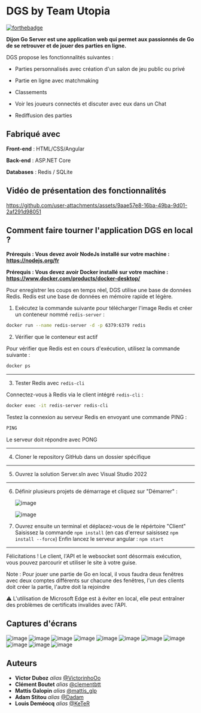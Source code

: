 # DGS by Team Utopia

[![forthebadge](https://forthebadge.com/images/badges/built-with-love.svg)](https://forthebadge.com)

**Dijon Go Server est une application web qui permet aux passionnés de Go de se retrouver et de jouer des parties en ligne.**

DGS propose les fonctionnalités suivantes :

- Parties personnalisés avec création d'un salon de jeu public ou privé
  
- Partie en ligne avec matchmaking
  
- Classements
  
- Voir les joueurs connectés et discuter avec eux dans un Chat
  
- Rediffusion des parties
  

## Fabriqué avec

**Front-end** : HTML/CSS/Angular

**Back-end** : ASP.NET Core 

**Databases** : Redis / SQLite

## Vidéo de présentation des fonctionnalités



https://github.com/user-attachments/assets/9aae57e8-16ba-49ba-9d01-2af291d98051



## Comment faire tourner l'application DGS en local ?  

**Prérequis : Vous devez avoir NodeJs installé sur votre machine : https://nodejs.org/fr**

**Prérequis : Vous devez avoir Docker installé sur votre machine : https://www.docker.com/products/docker-desktop/**

Pour enregistrer les coups en temps réel, DGS utilise une base de données Redis.
Redis est une base de données en mémoire rapide et légère. 

1) Exécutez la commande suivante pour télécharger l'image Redis et créer un conteneur nommé `redis-server` :

```bash
docker run --name redis-server -d -p 6379:6379 redis
```

2) Vérifier que le conteneur est actif

Pour vérifier que Redis est en cours d'exécution, utilisez la commande suivante :

```bash
docker ps
```
---

3) Tester Redis avec `redis-cli`

Connectez-vous à Redis via le client intégré `redis-cli` :

   ```bash
  docker exec -it redis-server redis-cli
  ```
Testez la connexion au serveur Redis en envoyant une commande PING :
```bash
PING
```
Le serveur doit répondre avec PONG

---

4) Cloner le repository GitHub dans un dossier spécifique

---

5) Ouvrez la solution Server.sln avec Visual Studio 2022

---

6) Définir plusieurs projets de démarrage et cliquez sur "Démarrer" :
   
   ![image](https://github.com/user-attachments/assets/5c8b88e1-3c87-4f57-93fa-7702662ec1b0)
 
   ![image](https://github.com/user-attachments/assets/fab6f130-3e8a-4476-ac9b-ed7b3cb2ca88)


7) Ouvrez ensuite un terminal et déplacez-vous de le répértoire "Client"
Saisissez la commande ```npm install``` (en cas d'erreur saisissez ```npm install --force```)
Enfin lancez le serveur angular : ```npm start```

---

Félicitations ! Le client, l'API et le websocket sont désormais exécution, vous pouvez parcourir et utiliser le site à votre guise.


Note : Pour jouer une partie de Go en local, il vous faudra deux fenêtres avec deux comptes différents sur chacune des fenêtres, l'un des clients doit créer la partie, l'autre doit la rejoindre
   
:warning: L'utilisation de Microsoft Edge est à éviter en local, elle peut entraîner des problèmes de certificats invalides avec l'API.

## Captures d'écrans
![image](https://github.com/user-attachments/assets/b4639287-d222-4030-a35d-f165975056b5)
![image](https://github.com/user-attachments/assets/3ead29d9-6572-49e8-a93f-a77cc8169795)
![image](https://github.com/user-attachments/assets/fe2aae9d-d976-413f-8b04-3bd06fb7f8ef)
![image](https://github.com/user-attachments/assets/fc5d85a0-3fd5-49bc-8b88-ccf369394629)
![image](https://github.com/user-attachments/assets/6047a70e-590f-44dd-871a-6227cb616435)
![image](https://github.com/user-attachments/assets/c60a5d72-a1e7-437f-8dd8-5454f4b4e1b6)
![image](https://github.com/user-attachments/assets/94852c35-caa4-4ee9-a681-5cc93d2a8f71)
![image](https://github.com/user-attachments/assets/3aec2aea-4d51-46ab-9a23-4e1dc4698879)
![image](https://github.com/user-attachments/assets/fcef8ff0-6881-43b3-ac9a-26553da992d2)
![image](https://github.com/user-attachments/assets/92fc3ac0-9a4a-4414-945e-fb862d60822c)
![image](https://github.com/user-attachments/assets/4b90274c-7812-4374-9779-33cfbf1362a1)





## Auteurs

* **Victor Duboz** _alias_ [@VictorinhoOo](https://github.com/victorinhoOo)
* **Clément Boutet** _alias_ [@clementbtt](https://github.com/ClementBoutet)
* **Mattis Galopin** _alias_ [@mattis_glp](https://github.com/MattisGaloppin)
* **Adam Stitou** _alias_ [@Dadam](https://github.com/AdamStitou)
* **Louis Deméocq** _alias_ [@KeTeR](https://github.com/0KeTeR0)
